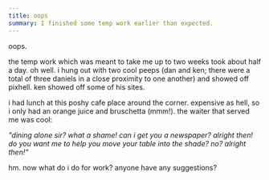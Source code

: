 ```yaml
---
title: oops
summary: I finished some temp work earlier than expected.
---
```


oops.

the temp work which was meant to take me up to two weeks took about half a day. oh well. i hung out with two cool peeps (dan and ken; there were a total of three daniels in a close proximity to one another) and showed off pixhell. ken showed off some of his sites.

i had lunch at this poshy cafe place around the corner. expensive as hell, so i only had an orange juice and bruschetta (mmm!). the waiter that served me was cool:

*"dining alone sir? what a shame! can i get you a newspaper? alright then! do you want me to help you move your table into the shade? no? alright then!"*

hm. now what do i do for work? anyone have any suggestions?
